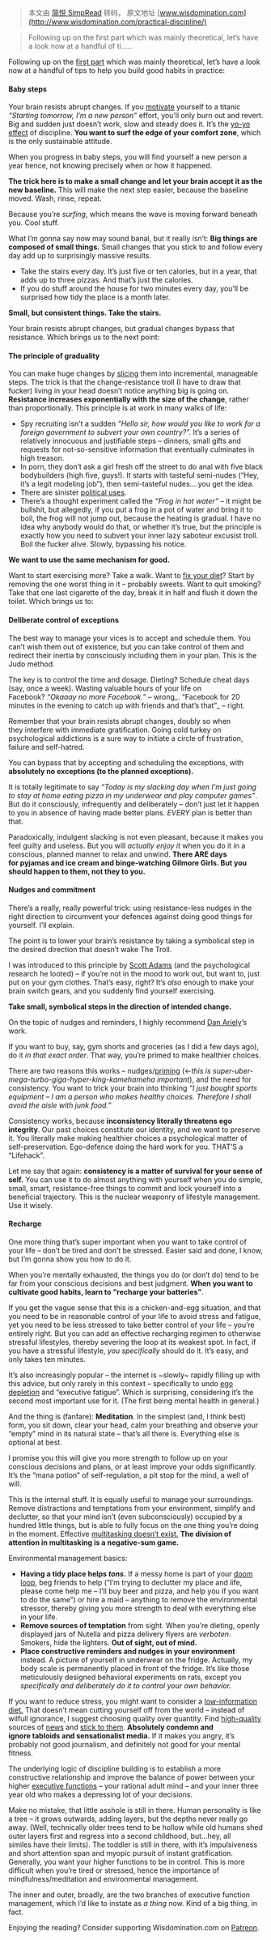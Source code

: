 > 本文由 [简悦 SimpRead](http://ksria.com/simpread/) 转码， 原文地址 [www.wisdomination.com](http://www.wisdomination.com/practical-discipline/)

> Following up on the first part which was mainly theoretical, let’s have a look now at a handful of ti......

Following up on the [first part](http://www.wisdomination.com/screw-motivation-what-you-need-is-discipline/ "Screw motivation, what you need is discipline.") which was mainly theoretical, let’s have a look now at a handful of tips to help you build good habits in practice:

#### **Baby steps**

Your brain resists abrupt changes. If you [motivate](http://www.wisdomination.com/screw-motivation-what-you-need-is-discipline/ "Screw motivation, what you need is discipline.") yourself to a titanic _“Starting tomorrow, I’m a new person”_ effort, you’ll only burn out and revert. Big and sudden just doesn’t work, slow and steady does it. It’s the [yo-yo effect](http://en.wikipedia.org/wiki/Yo-yo_effect) of discipline. **You want to surf the edge of your comfort zone**, which is the only sustainable attitude.

When you progress in baby steps, you will find yourself a new person a year hence, not knowing precisely when or how it happened.

**The trick here is to make a small change and let your brain accept it as the new baseline.** This will make the next step easier, because the baseline moved. Wash, rinse, repeat.

Because you’re _surfing_, which means the wave is moving forward beneath you. Cool stuff.

What I’m gonna say now may sound banal, but it really isn’t: **Big things are composed of small things.** Small changes that you stick to and follow every day add up to surprisingly massive results.

*   Take the stairs every day. It’s just five or ten calories, but in a year, that adds up to three pizzas. And that’s just the calories.
*   If you do stuff around the house for two minutes every day, you’ll be surprised how tidy the place is a month later.

**Small, but consistent things. Take the stairs.**

Your brain resists abrupt changes, but gradual changes bypass that resistance. Which brings us to the next point:

#### **The principle of graduality**

You can make huge changes by [slicing](http://en.wikipedia.org/wiki/Salami_slicing) them into incremental, manageable steps. The trick is that the change-resistance troll (I have to draw that fucker) living in your head doesn’t notice anything big is going on. **Resistance increases exponentially with the size of the change**, rather than proportionally. This principle is at work in many walks of life:

*   Spy recruiting isn’t a sudden _“Hello sir, how would you like to work for a foreign government to subvert your own country?”._ It’s a series of relatively innocuous and justifiable steps – dinners, small gifts and requests for not-so-sensitive information that eventually culminates in high treason.
*   In porn, they don’t ask a girl fresh off the street to do anal with five black bodybuilders (high five, guys!). It starts with tasteful semi-nudes (“Hey, it’s a legit modeling job”), then semi-tasteful nudes….you get the idea.
*   There are sinister [political uses](http://en.wikipedia.org/wiki/Fabian_Society).
*   There’s a thought experiment called the _“Frog in hot water”_ – it might be bullshit, but allegedly, if you put a frog in a pot of water and bring it to boil, the frog will not jump out, because the heating is gradual. I have no idea why anybody would do that, or whether it’s true, but the principle is exactly how you need to subvert your inner lazy saboteur excusist troll. Boil the fucker alive. Slowly, bypassing his notice.

**We want to use the same mechanism for good.**

Want to start exercising more? Take a walk. Want to [fix your diet](http://www.wisdomination.com/how-to-actually-lose-weight/ "How to actually lose weight")? Start by removing the one worst thing in it – probably sweets. Want to quit smoking? Take that one last cigarette of the day, break it in half and flush it down the toilet. Which brings us to:

#### **Deliberate control of exceptions**

The best way to manage your vices is to accept and schedule them. You can’t wish them out of existence, but you can take control of them and redirect their inertia by consciously including them in your plan. This is the Judo method.

The key is to control the time and dosage. Dieting? Schedule cheat days (say, once a week). Wasting valuable hours of your life on Facebook? _“Okaaay no more Facebook.”_ – wrong_. “Facebook for 20 minutes in the evening to catch up with friends and that’s that”_ – right.

Remember that your brain resists abrupt changes, doubly so when they interfere with immediate gratification. Going cold turkey on psychological addictions is a sure way to initiate a circle of frustration, failure and self-hatred.

You can bypass that by accepting and scheduling the exceptions, with **absolutely no exceptions (to the planned exceptions).**

It is totally legitimate to say _“Today is my slacking day when I’m just going to stay at home eating pizza in my underwear and play computer games”_. But do it consciously, infrequently and deliberately – don’t just let it happen to you in absence of having made better plans. _EVERY_ plan is better than that.

Paradoxically, indulgent slacking is not even pleasant, because it makes you feel guilty and useless. But you will _actually enjoy it_ when you do it in a conscious, planned manner to relax and unwind. **There ARE days for pyjamas and ice cream and binge-watching Gilmore Girls. But you should happen to them, not they to you.**

#### **Nudges and commitment**

There’s a really, really powerful trick: using resistance-less nudges in the right direction to circumvent your defences against doing good things for yourself. I’ll explain.

The point is to lower your brain’s resistance by taking a symbolical step in the desired direction that doesn’t wake The Troll.

I was introduced to this principle by [Scott Adams](http://blog.dilbert.com/) (and the psychological research he looted) – if you’re not in the mood to work out, but want to, just put on your gym clothes. That’s easy, right? It’s _also_ enough to make your brain switch gears, and you suddenly find yourself exercising.

**Take small, symbolical steps in the direction of intended change.**

On the topic of nudges and reminders, I highly recommend [Dan Ariely](http://www.amazon.com/Dan-Ariely/e/B001J93B34/ref=sr_tc_2_0?qid=1426250631&sr=8-2-ent)’s work.

If you want to buy, say, gym shorts and groceries (as I did a few days ago), do it _in that exact order_. That way, you’re primed to make healthier choices.

There are two reasons this works – nudges/[priming](http://en.wikipedia.org/wiki/Priming_%28psychology%29) (<-_this is super-uber-mega-turbo-giga-hyper-king-kamehameha important_), and the need for consistency. You want to trick your brain into thinking _“I just bought sports equipment – I am a person who makes healthy choices. Therefore I shall avoid the aisle with junk food.”_

Consistency works, because **inconsistency literally threatens ego integrity**. Our past choices constitute our identity, and we want to preserve it. You literally make making healthier choices a psychological matter of self-preservation. Ego-defence doing the hard work for you. THAT’S a “Lifehack”.

Let me say that again: **consistency is a matter of survival for your sense of self.** You can use it to do almost anything with yourself when you do simple, small, smart, resistance-free things to commit and lock yourself into a beneficial trajectory. This is the nuclear weaponry of lifestyle management. Use it wisely.

#### **Recharge**

One more thing that’s super important when you want to take control of your life – don’t be tired and don’t be stressed. Easier said and done, I know, but I’m gonna show you how to do it.

When you’re mentally exhausted, the things you do (or don’t do) tend to be far from your conscious decisions and best judgment. **When you want to cultivate good habits, learn to “recharge your batteries”**.

If you get the vague sense that this is a chicken-and-egg situation, and that you need to be in reasonable control of your life to avoid stress and fatigue, yet you need to be less stressed to take better control of your life – you’re entirely right. But you can add an effective recharging regimen to otherwise stressful lifestyles, thereby severing the loop at its weakest spot. In fact, if you have a stressful lifestyle, _you specifically_ should do it. It’s easy, and only takes ten minutes.

It’s also increasingly popular – the internet is ~slowly~ rapidly filling up with this advice, but only rarely in this context – specifically to undo [ego depletion](http://en.wikipedia.org/wiki/Ego_depletion) and “executive fatigue”. Which is surprising, considering it’s the second most important use for it. (The first being mental health in general.)

And the thing is (fanfare): **Meditation**. In the simplest (and, I think best) form, you sit down, clear your head, calm your breathing and observe your “empty” mind in its natural state – that’s all there is. Everything else is optional at best.

I promise you this will give you more strength to follow up on your conscious decisions and plans, or at least improve your odds significantly. It’s the “mana potion” of self-regulation, a pit stop for the mind, a well of will.

This is the internal stuff. It is equally useful to manage your surroundings. Remove distractions and temptations from your environment, simplify and declutter, so that your mind isn’t (even subconsciously) occupied by a hundred little things, but is able to fully focus on the one thing you’re doing in the moment. Effective [multitasking doesn’t exist.](http://themanthemyth.com/multitasking-bullshit/) **The division of attention in multitasking is a negative-sum game.** 

Environmental management basics:

*   **Having a tidy place helps _tons_.** If a messy home is part of your [doom loop](http://www.theatlantic.com/business/archive/2014/08/the-procrastination-loop-and-how-to-break-it/379142/), beg friends to help (“I’m trying to declutter my place and life, please come help me – I’ll buy beer and pizza, and help you if you want to do the same”) or hire a maid – anything to remove the environmental stressor, thereby giving you more strength to deal with everything else in your life.
*   **Remove sources of temptation** from sight. When you’re dieting, openly displayed jars of Nutella and pizza delivery flyers are _verboten_. Smokers, hide the lighters. **Out of sight, out of mind.**
*   **Place constructive reminders and nudges in your environment** instead. A picture of yourself in underwear on the fridge. Actually, my body scale is permanently placed in front of the fridge. It’s like those meticulously designed behavioral experiments on rats, except you _specifically and deliberately do it to control your own behavior._

If you want to reduce stress, you might want to consider a [low-information diet.](http://www.nytimes.com/2007/11/11/fashion/11guru.html?pagewanted=all&_r=0) That doesn’t mean cutting yourself off from the world – instead of wilfull ignorance, I suggest choosing quality over quantity. Find [high-quality](http://www.economist.com/) sources of [news](http://www.ft.com/home/europe) and [stick to them](http://www.wsj.com/europe). **Absolutely condemn and ignore tabloids and sensationalist media.** If it makes you angry, it’s probably not good journalism, and definitely not good for your mental fitness.

The underlying logic of discipline building is to establish a more constructive relationship and improve the balance of power between your higher [executive functions](http://en.wikipedia.org/wiki/Executive_functions) – your rational adult mind – and your inner three year old who makes a depressing lot of your decisions.

Make no mistake, that little asshole is still in there. Human personality is like a tree – it grows outwards, adding layers, but the depths never really go away. (Well, technically older trees tend to be hollow while old humans shed outer layers first and regress into a second childhood, but…hey, all similes have their limits). The toddler is still in there, with it’s impulsiveness and short attention span and myopic pursuit of instant gratification. Generally, you want your higher functions to be in control. This is more difficult when you’re tired or stressed, hence the importance of mindfulness/meditation and environmental management.

The inner and outer, broadly, are the two branches of executive function management, which I’d like to instate as _a thing_ now. Kind of a big thing, in fact.

Enjoying the reading? Consider supporting Wisdomination.com on [Patreon](https://www.patreon.com/wisdomination?ty=h).